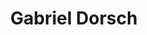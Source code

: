 ---
title: "Gabriel Dorsch"
presenter_id: gabriel_dorsch
layout: member_all_publications
permalink: /member_full_publications/:presenter_id/
---